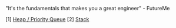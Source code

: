 "It's the fundamentals that makes you a great engineer" - FutureMe

[1] [Heap / Priority Queue](./heaps/)
[2] [Stack](./stacks/)
